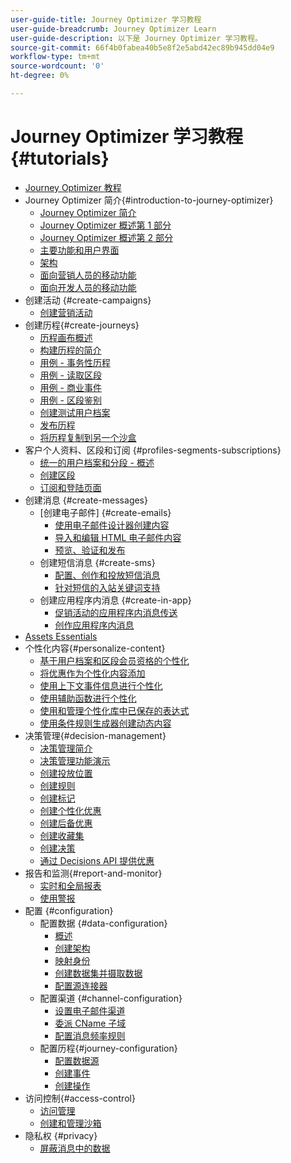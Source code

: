 ```yaml
---
user-guide-title: Journey Optimizer 学习教程
user-guide-breadcrumb: Journey Optimizer Learn
user-guide-description: 以下是 Journey Optimizer 学习教程。
source-git-commit: 66f4b0fabea40b5e8f2e5abd42ec89b945dd04e9
workflow-type: tm+mt
source-wordcount: '0'
ht-degree: 0%

---
```



# Journey Optimizer 学习教程 {#tutorials}

+ [Journey Optimizer 教程](/help/overview.md)
+ Journey Optimizer 简介{#introduction-to-journey-optimizer}
   + [Journey Optimizer 简介](/help/introduction/introduction.md)
   + [Journey Optimizer 概述第 1 部分](/help/introduction/journey-optimizer-overview-part-1.md)
   + [Journey Optimizer 概述第 2 部分](/help/introduction/journey-optimizer-overview-part-2.md)
   + [主要功能和用户界面](/help/introduction/key-capabilities-and-user-interface.md)
   + [架构](/help/introduction/architecture.md)
   + [面向营销人员的移动功能](/help/create-messages/mobile-capabilities.md)
   + [面向开发人员的移动功能](/help/create-messages/mobile-capabilities-for-developers.md)
+ 创建活动 {#create-campaigns}
   + [创建营销活动](/help/create-champaigns/create-a-campaign.md)
+ 创建历程{#create-journeys}
   + [历程画布概述](/help/create-journeys/overview-over-the-journey-canvas.md)
   + [构建历程的简介](/help/create-journeys/introduction-to-building-a-journey.md)
   + [用例 - 事务性历程](/help/create-journeys/use-case-transactional-journey.md)
   + [用例 - 读取区段](/help/create-journeys/use-case-read-segment.md)
   + [用例 - 商业事件](/help/create-journeys/use-case-business-event.md)
   + [用例 - 区段鉴别](/help/create-journeys/use-case-read-segment-qualification.md)
   + [创建测试用户档案](/help/create-journeys/test-a-journey.md)
   + [发布历程](/help/create-journeys/publish-a-journey.md)
   + [将历程复制到另一个沙盒](/help/create-journeys/copy-a-journey.md)
+ 客户个人资料、区段和订阅 {#profiles-segments-subscriptions}
   + [统一的用户档案和分段 - 概述](/help/set-up-resources/unified-profile-and-segmentation-overview.md)
   + [创建区段](/help/set-up-resources/create-segments.md)
   + [订阅和登陆页面](/help/subscriptions-and-landing-pages.md)
+ 创建消息 {#create-messages}
   + [创建电子邮件] {#create-emails}
      + [使用电子邮件设计器创建内容](/help/create-messages/create-content-with-the-email-designer.md)
      + [导入和编辑 HTML 电子邮件内容](/help/create-messages/import-and-author-html-email-content.md)
      + [预览、验证和发布](/help/create-messages/preview-proof-and-publish.md)
   + 创建短信消息 {#create-sms}
      + [配置、创作和投放短信消息](/help/create-messages/configure-author-and-deliver-sms-messages.md)
      + [针对短信的入站关键词支持](/help/create-messages/inbound-keyword-support-for-sms.md)
   + 创建应用程序内消息 {#create-in-app}
      + [促销活动的应用程序内消息传送](/help/create-messages/in-app-messaging-for-campaigns.md)
      + [创作应用程序内消息](/help/create-messages/author-in-app-messages.md)
+ [Assets Essentials](/help/assets-essentials-overview.md)
+ 个性化内容{#personalize-content}
   + [基于用户档案和区段会员资格的个性化](/help/personalize-content/profile-and-segment-membership-based-personalization.md)
   + [将优惠作为个性化内容添加](/help/personalize-content/add-offer-decisioning-to-messages.md)
   + [使用上下文事件信息进行个性化](/help/personalize-content/use-contextual-event-information-for-personalization.md)
   + [使用辅助函数进行个性化](/help/personalize-content/use-helper-functions-for-personalization.md)
   + [使用和管理个性化库中已保存的表达式](/help/personalize-content/use-and-manage-saved-expressions-in-personalization-library.md)
   + [使用条件规则生成器创建动态内容](/help/personalize-content/create-dynamic-content.md)
+ 决策管理{#decision-management}
   + [决策管理简介](/help/decision-management/introduction-to-decision-management.md)
   + [决策管理功能演示](/help/decision-management/demo-of-decision-management-capabilities.md)
   + [创建投放位置](/help/decision-management/create-placements.md)
   + [创建规则](/help/decision-management/create-rules.md)
   + [创建标记](/help/decision-management/create-tags.md)
   + [创建个性化优惠](/help/decision-management/create-personalized-offers.md)
   + [创建后备优惠](/help/decision-management/create-fallback-offers.md)
   + [创建收藏集](/help/decision-management/create-collections.md)
   + [创建决策](/help/decision-management/create-decisions.md)
   + [通过 Decisions API 提供优惠](/help/decision-management/deliver-offers-with-the-decisions-api.md)
+ 报告和监测{#report-and-monitor}
   + [实时和全局报表](/help/report-and-monitor/live-and-global-reports.md)
   + [使用警报](/help/administration/alerts.md)
+ 配置 {#configuration}
   + 配置数据 {#data-configuration}
      + [概述](/help/set-up-data/set-up-data-overview.md)
      + [创建架构](/help/set-up-data/create-schema.md)
      + [映射身份](/help/set-up-data/map-identities.md)
      + [创建数据集并摄取数据](/help/set-up-data/create-datasets-and-ingest-data.md)
      + [配置源连接器](/help/set-up-data/configure-source-connectors.md)
   + 配置渠道 {#channel-configuration}
      + [设置电子邮件渠道](/help/set-up-email-channel/set-up-email-channel.md)
      + [委派 CName 子域](/help/set-up-email-channel/delegate-cname-subdomains.md)
      + [配置消息频率规则](/help/administration/configure-frequency-rules.md)
   + 配置历程{#journey-configuration}
      + [配置数据源](/help/set-up-journeys/configure-data-sources.md)
      + [创建事件](/help/set-up-journeys/create-events.md)
      + [创建操作](/help/set-up-journeys/create-actions.md)
+ 访问控制{#access-control}
   + [访问管理](/help/set-up-access/access-management.md)
   + [创建和管理沙箱](/help/set-up-access/create-and-manage-sandboxes.md)
+ 隐私权 {#privacy}
   + [屏蔽消息中的数据](/help/privacy/mask-data-in-messages.md)
